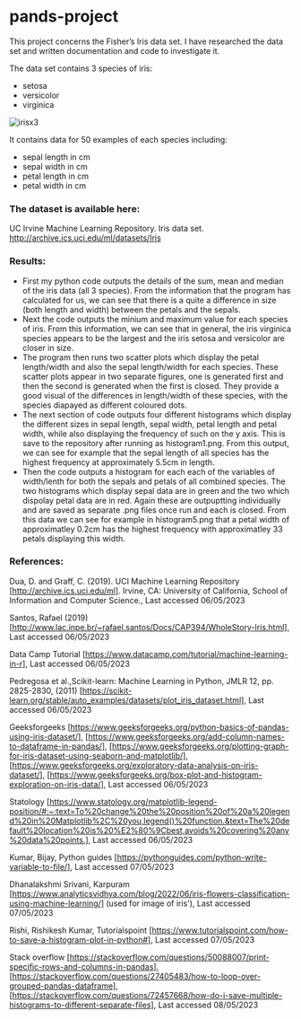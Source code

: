 # pands-project

This project concerns the Fisher’s Iris data set. I have researched the data set
and written documentation and code to investigate it. 


The data set contains 3 species of iris:
* setosa
* versicolor
* virginica

![irisx3](https://user-images.githubusercontent.com/123767624/236692889-280b9db3-e557-4c14-bd65-8fb64eb8f002.png)


It contains data for 50 examples of each species including:
* sepal length in cm
* sepal width in cm
* petal length in cm
* petal width in cm




### The dataset is available here:

UC Irvine Machine Learning Repository. Iris data set.
http://archive.ics.uci.edu/ml/datasets/Iris

### Results:

* First my python code outputs the details of the sum, mean and median of the iris data (all 3 species).
  From the information that the program has calculated for us, we can see that there is a quite a difference in size (both length and width) 
  between the petals and the sepals.
* Next the code outputs the minium and maximum value for each species of iris.
  From this information, we can see that in general, the iris virginica species appears to be the largest and 
  the iris setosa and versicolor are closer in size.
* The program then runs two scatter plots which display the petal length/width and also the sepal length/width for each species.
  These scatter plots appear in two separate figures, one is generated first and then the second is generated when the first is closed.
  They provide a good visual of the differences in length/width of these species, with the species diapayed as different coloured dots.
* The next section of code outputs four different histograms which display the different sizes in sepal length, sepal width,
  petal length and petal width, while also displaying the frequency of such on the y axis. This is save to the repository after running as 
  histogram1.png. From this output, we can see for example that the sepal length of all species has the highest frequency at approximately 5.5cm in length.
* Then the code outputs a histogram for each each of the variables of width/lenth for both the sepals and petals of all combined species.
  The two histograms which display sepal data are in green and the two which dispolay petal data are in red. Again these are outpuptting individually and are
  saved as separate .png files once run and each is closed.
  From this data we can see for example in histogram5.png that a petal width of approximatley 0.2cm has the highest frequency with approximatley 33 petals
  displaying this width.


### References:

Dua, D. and Graff, C. (2019). UCI Machine Learning Repository [http://archive.ics.uci.edu/ml]. Irvine, CA: University of California, School of Information and Computer Science., Last accessed 06/05/2023

Santos, Rafael (2019) [http://www.lac.inpe.br/~rafael.santos/Docs/CAP394/WholeStory-Iris.html], Last accessed 06/05/2023

Data Camp Tutorial [https://www.datacamp.com/tutorial/machine-learning-in-r], Last accessed 06/05/2023

Pedregosa et al.,Scikit-learn: Machine Learning in Python,  JMLR 12, pp. 2825-2830, (2011) [https://scikit-learn.org/stable/auto_examples/datasets/plot_iris_dataset.html], Last accessed 06/05/2023

Geeksforgeeks [https://www.geeksforgeeks.org/python-basics-of-pandas-using-iris-dataset/], [https://www.geeksforgeeks.org/add-column-names-to-dataframe-in-pandas/], [https://www.geeksforgeeks.org/plotting-graph-for-iris-dataset-using-seaborn-and-matplotlib/], [https://www.geeksforgeeks.org/exploratory-data-analysis-on-iris-dataset/], [https://www.geeksforgeeks.org/box-plot-and-histogram-exploration-on-iris-data/], Last accessed 06/05/2023

Statology [https://www.statology.org/matplotlib-legend-position/#:~:text=To%20change%20the%20position%20of%20a%20legend%20in%20Matplotlib%2C%20you,legend()%20function.&text=The%20default%20location%20is%20%E2%80%9Cbest,avoids%20covering%20any%20data%20points.], Last accessed 06/05/2023

Kumar, Bijay, Python guides [https://pythonguides.com/python-write-variable-to-file/], Last accessed 07/05/2023

Dhanalakshmi Srivani, Karpuram [https://www.analyticsvidhya.com/blog/2022/06/iris-flowers-classification-using-machine-learning/] (used for image of iris'), Last accessed 07/05/2023

Rishi, Rishikesh Kumar, Tutorialspoint [https://www.tutorialspoint.com/how-to-save-a-histogram-plot-in-python#], Last accessed 07/05/2023

Stack overflow [https://stackoverflow.com/questions/50088007/print-specific-rows-and-columns-in-pandas], [https://stackoverflow.com/questions/27405483/how-to-loop-over-grouped-pandas-dataframe], [https://stackoverflow.com/questions/72457668/how-do-i-save-multiple-histograms-to-different-separate-files], Last accessed 08/05/2023
